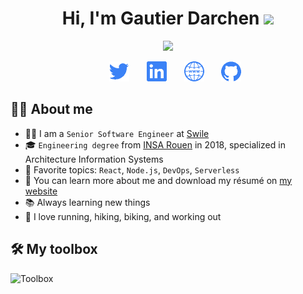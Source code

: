 <!--
    References:
    -----------

    color=#3b82f6
    badge icons: https://simpleicons.org/
-->

<h1 align="center">Hi, I'm Gautier Darchen <img src="https://media.giphy.com/media/hvRJCLFzcasrR4ia7z/giphy.gif" width="35"></h1>
<p align="center">
  <a href="https://gautierdarchen.fr/"><img src="https://readme-typing-svg.herokuapp.com?duration=3500&color=3b82f6&font=Fira+Mono&lines=Senior+Software+Engineer+%F0%9F%91%A8%E2%80%8D%F0%9F%92%BB;React;Node.js;AWS;Next.js;Docker;DevOps;Kubernetes;Nest;etc.&center=true&width=500&height=50"></a>

  <!-- Social icons section -->
<p align="center">
  &#8287;&#8287;&#8287;&#8287;&#8287;
  <a href="https://twitter.com/gdarchen"><img width="32px" alt="Twitter" title="Twitter" src="./.README/twitter-blue.png"/></a>
  &#8287;&#8287;&#8287;&#8287;&#8287;
  <a href="https://www.linkedin.com/in/gautierdarchen/"><img width="32px" alt="LinkedIn" title="LinkedIn" src="./.README/linkedin-blue.png"/></a>
  &#8287;&#8287;&#8287;&#8287;&#8287;
  <a href="https://gautierdarchen.fr/"><img width="32px" alt="Website" title="Website" src="./.README/website-blue.png"></a>
  &#8287;&#8287;&#8287;&#8287;&#8287;
  <a href="https://github.com/gdarchen?tab=repositories"><img width="32px" alt="Repositories" title="Repositories" src="./.README/github-blue.png"></a>
</p>

</p>

## 💁‍♂️ About me

- 🧑‍💻 I am a `Senior Software Engineer` at [Swile](https://swile.co)
- 🎓 `Engineering degree` from [INSA Rouen](https://www.insa-rouen.fr/) in 2018, specialized in Architecture Information Systems
- 🌟 Favorite topics: `React`, `Node.js`, `DevOps`, `Serverless`
- 🔗 You can learn more about me and download my résumé on [my website](https://gautierdarchen.fr/)
- 📚 Always learning new things
- 💪 I love running, hiking, biking, and working out

## 🛠️ My toolbox

![Toolbox](https://skillicons.dev/icons?i=ts,react,next,nodejs,nest,graphql,java,github,vite,aws,kubernetes,tailwind&perline=6)
